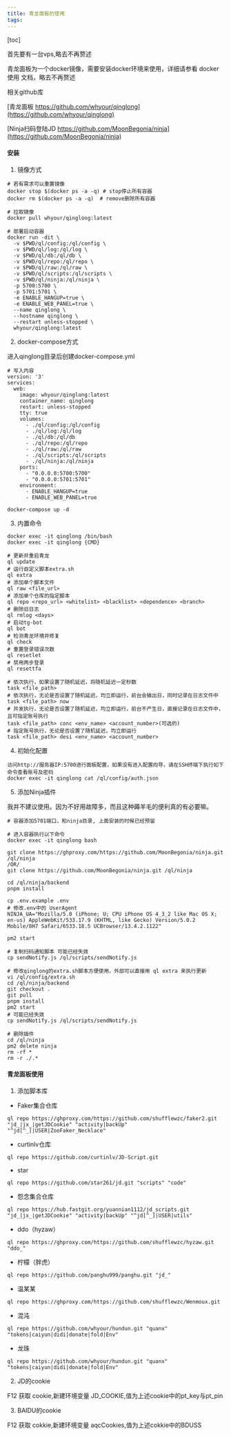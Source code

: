 ```yaml
---
title: 青龙面板的使用
tags: 
---
```


[toc]

首先要有一台vps,略去不再赘述

青龙面板为一个docker镜像，需要安装docker环境来使用，详细请参看 docker使用 文档，略去不再赘述

相关github库

[青龙面板 https://github.com/whyour/qinglong](https://github.com/whyour/qinglong)

[Ninja扫码登陆JD https://github.com/MoonBegonia/ninja](https://github.com/MoonBegonia/ninja)

#### 安装

1. 镜像方式

```
# 若有需求可以重置镜像
docker stop $(docker ps -a -q) # stop停止所有容器 
docker rm $(docker ps -a -q)  # remove删除所有容器

# 拉取镜像
docker pull whyour/qinglong:latest

# 部署启动容器
docker run -dit \
  -v $PWD/ql/config:/ql/config \
  -v $PWD/ql/log:/ql/log \
  -v $PWD/ql/db:/ql/db \
  -v $PWD/ql/repo:/ql/repo \
  -v $PWD/ql/raw:/ql/raw \
  -v $PWD/ql/scripts:/ql/scripts \
  -v $PWD/ql/ninja:/ql/ninja \
  -p 5700:5700 \
  -p 5701:5701 \
  -e ENABLE_HANGUP=true \
  -e ENABLE_WEB_PANEL=true \
  --name qinglong \
  --hostname qinglong \
  --restart unless-stopped \
  whyour/qinglong:latest
```

2. docker-compose方式

进入qinglong目录后创建docker-compose.yml

```
# 写入内容
version: '3'
services:
  web:
    image: whyour/qinglong:latest
    container_name: qinglong
    restart: unless-stopped
    tty: true
    volumes:
      - ./ql/config:/ql/config
      - ./ql/log:/ql/log
      - ./ql/db:/ql/db     
      - ./ql/repo:/ql/repo
      - ./ql/raw:/ql/raw     
      - ./ql/scripts:/ql/scripts
      - ./ql/ninja:/ql/ninja
    ports:
      - "0.0.0.0:5700:5700"
      - "0.0.0.0:5701:5701"
    environment:
      - ENABLE_HANGUP=true
      - ENABLE_WEB_PANEL=true
    
docker-compose up -d
```

3. 内置命令

```
docker exec -it qinglong /bin/bash
docker exec -it qinglong {CMD}

# 更新并重启青龙
ql update                                                    
# 运行自定义脚本extra.sh
ql extra                                                     
# 添加单个脚本文件
ql raw <file_url>                                             
# 添加单个仓库的指定脚本
ql repo <repo_url> <whitelist> <blacklist> <dependence> <branch>   
# 删除旧日志
ql rmlog <days>                                              
# 启动tg-bot
ql bot                                                       
# 检测青龙环境并修复
ql check                                                     
# 重置登录错误次数
ql resetlet                                                  
# 禁用两步登录
ql resettfa                                                  

# 依次执行，如果设置了随机延迟，将随机延迟一定秒数
task <file_path>                                             
# 依次执行，无论是否设置了随机延迟，均立即运行，前台会输出日，同时记录在日志文件中
task <file_path> now                                         
# 并发执行，无论是否设置了随机延迟，均立即运行，前台不产生日，直接记录在日志文件中，且可指定账号执行
task <file_path> conc <env_name> <account_number>(可选的) 
# 指定账号执行，无论是否设置了随机延迟，均立即运行 
task <file_path> desi <env_name> <account_number>         
```

4. 初始化配置

```
访问http://服务器IP:5700进行面板配置，如果没有进入配置向导，请在SSH终端下执行如下命令查看账号及密码
docker exec -it qinglong cat /ql/config/auth.json
```

5. 添加Ninja插件

我并不建议使用。因为不好用故障多，而且这种薅羊毛的便利真的有必要嘛。

```
# 容器添加5701端口，和ninja目录, 上面安装的时候已经预留

# 进入容器执行以下命令
docker exec -it qinglong bash

git clone https://ghproxy.com/https://github.com/MoonBegonia/ninja.git /ql/ninja
/OR/
git clone https://github.com/MoonBegonia/ninja.git /ql/ninja

cd /ql/ninja/backend
pnpm install

cp .env.example .env
# 修改.env中的 UserAgent
NINJA_UA="Mozilla/5.0 (iPhone; U; CPU iPhone OS 4_3_2 like Mac OS X; en-us) AppleWebKit/533.17.9 (KHTML, like Gecko) Version/5.0.2 Mobile/8H7 Safari/6533.18.5 UCBrowser/13.4.2.1122"

pm2 start

# 复制扫码通知脚本 可能已经失效
cp sendNotify.js /ql/scripts/sendNotify.js

# 修改qinglong的extra.sh脚本方便使用，外部可以直接用 ql extra 来执行更新
vi /ql/config/extra.sh
cd /ql/ninja/backend
git checkout .
git pull
pnpm install
pm2 start
# 可能已经失效
cp sendNotify.js /ql/scripts/sendNotify.js

# 删除插件
cd /ql/ninja
pm2 delete ninja
rm -rf *
rm -r ./.*
```

#### 青龙面板使用

1. 添加脚本库

- Faker集合仓库

`ql repo https://ghproxy.com/https://github.com/shufflewzc/faker2.git "jd_|jx_|getJDCookie" "activity|backUp" "^jd[^_]|USER|ZooFaker_Necklace"`

- curtinlv仓库

`ql repo https://github.com/curtinlv/JD-Script.git`

- star

`ql repo https://github.com/star261/jd.git "scripts" "code"`

- 怨念集合仓库

`ql repo https://hub.fastgit.org/yuannian1112/jd_scripts.git "jd_|jx_|getJDCookie" "activity|backUp" "^jd[^_]|USER|utils"`

- ddo（hyzaw）

`ql repo https://ghproxy.com/https://github.com/shufflewzc/hyzaw.git "ddo_"`

- 柠檬（胖虎）

`ql repo https://github.com/panghu999/panghu.git "jd_"`

- 温某某

`ql repo https://ghproxy.com/https://github.com/shufflewzc/Wenmoux.git`

- 混沌

`ql repo https://github.com/whyour/hundun.git "quanx" "tokens|caiyun|didi|donate|fold|Env"`

- 龙珠

`ql repo https://github.com/whyour/hundun.git "quanx" "tokens|caiyun|didi|donate|fold|Env"`

2. JD的cookie

F12 获取 cookie,新建环境变量 JD_COOKIE,值为上述cookie中的pt_key与pt_pin

3. BAIDU的cookie

F12 获取 cokkie,新建环境变量 aqcCookies,值为上述cokkie中的BDUSS